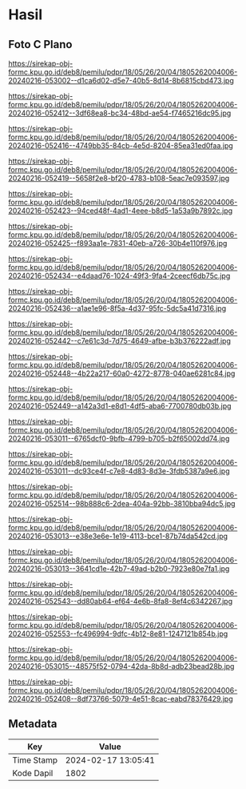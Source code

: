 # Hasil

## Foto C Plano

https://sirekap-obj-formc.kpu.go.id/deb8/pemilu/pdpr/18/05/26/20/04/1805262004006-20240216-053002--d1ca6d02-d5e7-40b5-8d14-8b6815cbd473.jpg

https://sirekap-obj-formc.kpu.go.id/deb8/pemilu/pdpr/18/05/26/20/04/1805262004006-20240216-052412--3df68ea8-bc34-48bd-ae54-f7465216dc95.jpg

https://sirekap-obj-formc.kpu.go.id/deb8/pemilu/pdpr/18/05/26/20/04/1805262004006-20240216-052416--4749bb35-84cb-4e5d-8204-85ea31ed0faa.jpg

https://sirekap-obj-formc.kpu.go.id/deb8/pemilu/pdpr/18/05/26/20/04/1805262004006-20240216-052419--5658f2e8-bf20-4783-b108-5eac7e093597.jpg

https://sirekap-obj-formc.kpu.go.id/deb8/pemilu/pdpr/18/05/26/20/04/1805262004006-20240216-052423--94ced48f-4ad1-4eee-b8d5-1a53a9b7892c.jpg

https://sirekap-obj-formc.kpu.go.id/deb8/pemilu/pdpr/18/05/26/20/04/1805262004006-20240216-052425--f893aa1e-7831-40eb-a726-30b4e110f976.jpg

https://sirekap-obj-formc.kpu.go.id/deb8/pemilu/pdpr/18/05/26/20/04/1805262004006-20240216-052434--e4daad76-1024-49f3-9fa4-2ceecf6db75c.jpg

https://sirekap-obj-formc.kpu.go.id/deb8/pemilu/pdpr/18/05/26/20/04/1805262004006-20240216-052436--a1ae1e96-8f5a-4d37-95fc-5dc5a41d7316.jpg

https://sirekap-obj-formc.kpu.go.id/deb8/pemilu/pdpr/18/05/26/20/04/1805262004006-20240216-052442--c7e61c3d-7d75-4649-afbe-b3b376222adf.jpg

https://sirekap-obj-formc.kpu.go.id/deb8/pemilu/pdpr/18/05/26/20/04/1805262004006-20240216-052448--4b22a217-60a0-4272-8778-040ae6281c84.jpg

https://sirekap-obj-formc.kpu.go.id/deb8/pemilu/pdpr/18/05/26/20/04/1805262004006-20240216-052449--a142a3d1-e8d1-4df5-aba6-7700780db03b.jpg

https://sirekap-obj-formc.kpu.go.id/deb8/pemilu/pdpr/18/05/26/20/04/1805262004006-20240216-053011--6765dcf0-9bfb-4799-b705-b2f65002dd74.jpg

https://sirekap-obj-formc.kpu.go.id/deb8/pemilu/pdpr/18/05/26/20/04/1805262004006-20240216-053011--dc93ce4f-c7e8-4d83-8d3e-3fdb5387a9e6.jpg

https://sirekap-obj-formc.kpu.go.id/deb8/pemilu/pdpr/18/05/26/20/04/1805262004006-20240216-052514--98b888c6-2dea-404a-92bb-3810bba94dc5.jpg

https://sirekap-obj-formc.kpu.go.id/deb8/pemilu/pdpr/18/05/26/20/04/1805262004006-20240216-053013--e38e3e6e-1e19-4113-bce1-87b74da542cd.jpg

https://sirekap-obj-formc.kpu.go.id/deb8/pemilu/pdpr/18/05/26/20/04/1805262004006-20240216-053013--3641cd1e-42b7-49ad-b2b0-7923e80e7fa1.jpg

https://sirekap-obj-formc.kpu.go.id/deb8/pemilu/pdpr/18/05/26/20/04/1805262004006-20240216-052543--dd80ab64-ef64-4e6b-8fa8-8ef4c6342267.jpg

https://sirekap-obj-formc.kpu.go.id/deb8/pemilu/pdpr/18/05/26/20/04/1805262004006-20240216-052553--fc496994-9dfc-4b12-8e81-1247121b854b.jpg

https://sirekap-obj-formc.kpu.go.id/deb8/pemilu/pdpr/18/05/26/20/04/1805262004006-20240216-053015--48575f52-0794-42da-8b8d-adb23bead28b.jpg

https://sirekap-obj-formc.kpu.go.id/deb8/pemilu/pdpr/18/05/26/20/04/1805262004006-20240216-052408--8df73766-5079-4e51-8cac-eabd78376429.jpg


## Metadata

| Key        | Value               |
| ---------- | ------------------- |
| Time Stamp | 2024-02-17 13:05:41 |
| Kode Dapil | 1802                |



